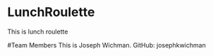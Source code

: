 # LunchRoulette
This is lunch roulette

#Team Members
This is Joseph Wichman. GitHub: josephkwichman